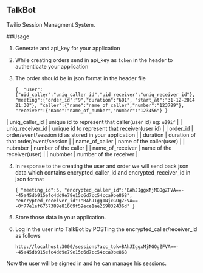 ## TalkBot
Twilio Session Managment System.

##Usage
1. Generate and api_key for your application
2. While creating orders send in api_key as `token` in the  header to authenticate your application
3. The order should be in json format in the header file

    `{ 
      "user":{"uid_caller":"uniq_caller_id","uid_receiver":"uniq_receiver_id"},
      "meeting":{"order_id":"9","duration":"601", "start_at":"31-12-2014 21:30"},
      "caller":{"name":"name_of_caller","number":"123789"},
      "receiver":{"name":"name_of_number","number":"123456"}
    }`

| uniq_caller_id   | unique id to represent that caller(user id) eg: `u29if`  |
| uniq_receiver_id | unique id to represent that receiver(user id)            |
| order_id         | order/event/session id as stored in your application     |
| duration         | duration of that order/event/session                     |
| name_of_caller   | name of the caller(user)                                 |
| nubmber          | number of the caller                                     |
| name_of_receiver | name of the receiver(user)                               |
| nubmber          | number of the receiver                                   |

4. In response to the creating the user and order we will send back json data which contains encrypted_caller_id and encrypted_receiver_id in json format

    `{
      "meeting_id":5,
      "encrypted_caller_id":"BAhJIggxMjMGOgZFVA==--45a45db915efc4dd9e79e15c6d7cc54cca9be868",
      "encrypted_receiver_id":"BAhJIgg1NjcGOgZFVA==--0f77e1ef6757389e81669f59ece1ae259832436d"
    }`

5. Store those data in your application.
6. Log in the user into TalkBot by POSTing the encrypted_caller/receiver_id as follows
    
    `http://localhost:3000/sessions?acc_tok=BAhJIggxMjMGOgZFVA==--45a45db915efc4dd9e79e15c6d7cc54cca9be868`

  Now the user will be signed in and he can manage his sessions.
    
